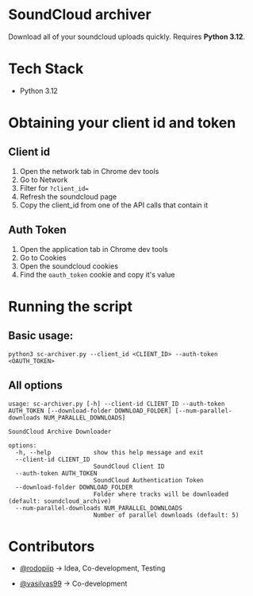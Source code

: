 # SoundCloud archiver

Download all of your soundcloud uploads quickly. Requires **Python 3.12**.

# Tech Stack

- Python 3.12

# Obtaining your client id and token

## Client id

1. Open the network tab in Chrome dev tools
2. Go to Network
3. Filter for `?client_id=`
4. Refresh the soundcloud page
5. Copy the client_id from one of the API calls that contain it

## Auth Token

1. Open the application tab in Chrome dev tools
2. Go to Cookies
3. Open the soundcloud cookies
4. Find the `oauth_token` cookie and copy it's value


# Running the script 

## Basic usage:

```shell
python3 sc-archiver.py --client_id <CLIENT_ID> --auth-token <OAUTH_TOKEN>
```

## All options
```shell
usage: sc-archiver.py [-h] --client-id CLIENT_ID --auth-token AUTH_TOKEN [--download-folder DOWNLOAD_FOLDER] [--num-parallel-downloads NUM_PARALLEL_DOWNLOADS]

SoundCloud Archive Downloader

options:
  -h, --help            show this help message and exit
  --client-id CLIENT_ID
                        SoundCloud Client ID
  --auth-token AUTH_TOKEN
                        SoundCloud Authentication Token
  --download-folder DOWNLOAD_FOLDER
                        Folder where tracks will be downloaded (default: soundcloud_archive)
  --num-parallel-downloads NUM_PARALLEL_DOWNLOADS
                        Number of parallel downloads (default: 5)
```

# Contributors

- [@rodopiip](https://github.com/rodopiip) -> Idea, Co-development, Testing

- [@vasilvas99](https://github.com/vasilvas99) -> Co-development
